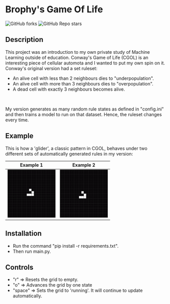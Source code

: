 # Brophy's Game Of Life

<img alt="GitHub forks" src="https://img.shields.io/github/forks/Chris-B33/Brophys-Game-Of-Life"> <img alt="GitHub Repo stars" src="https://img.shields.io/github/stars/Chris-B33/Brophys-Game-Of-Life">

## Description
This project was an introduction to my own private study of Machine Learning outside of education.
Conway's Game of Life (CGOL) is an interesting piece of cellular automota and I wanted to put my own spin on it.
<br>
Conway's original version had a set ruleset:
- An alive cell with less than 2 neighbours dies to "underpopulation".
- An alive cell with more than 3 neighbours dies to "overpopulation".
- A dead cell with exactly 3 neighbours becomes alive.
<br>

My version generates as many random rule states as defined in "config.ini" and then trains a model to run on that dataset. Hence, the ruleset changes every time.

## Example
This is how a 'glider', a classic pattern in CGOL, behaves under two different sets of automatically generated rules in my version: <br>

| Example 1 | Example 2 |
|-----------|-----------|
| <img src="./assets/example1.gif" width="150" height="150"/> | <img src="./assets/example2.gif" width="150" height="150"/> |

## Installation
- Run the command "pip install -r requirements.txt".
- Then run main.py.

## Controls
- "r" => Resets the grid to empty.
- "o" => Advances the grid by one state
- "space" => Sets the grid to 'running'. It will continue to update automatically. 
